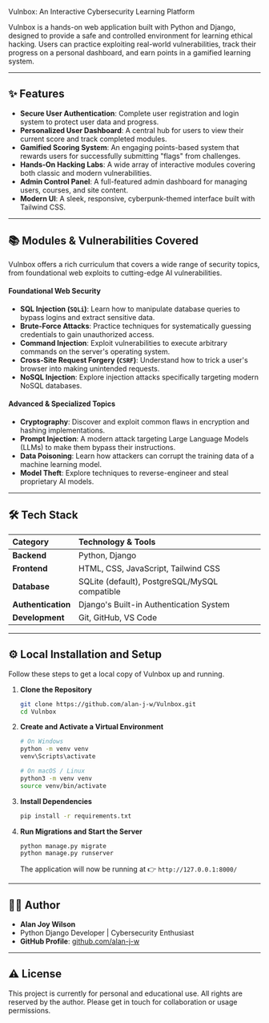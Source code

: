 Vulnbox: An Interactive Cybersecurity Learning Platform

Vulnbox is a hands-on web application built with Python and Django, designed to provide a safe and controlled environment for learning ethical hacking. Users can practice exploiting real-world vulnerabilities, track their progress on a personal dashboard, and earn points in a gamified learning system.

-----

## ✨ Features

  * **Secure User Authentication**: Complete user registration and login system to protect user data and progress.
  * **Personalized User Dashboard**: A central hub for users to view their current score and track completed modules.
  * **Gamified Scoring System**: An engaging points-based system that rewards users for successfully submitting "flags" from challenges.
  * **Hands-On Hacking Labs**: A wide array of interactive modules covering both classic and modern vulnerabilities.
  * **Admin Control Panel**: A full-featured admin dashboard for managing users, courses, and site content.
  * **Modern UI**: A sleek, responsive, cyberpunk-themed interface built with Tailwind CSS.

-----

## 📚 Modules & Vulnerabilities Covered

Vulnbox offers a rich curriculum that covers a wide range of security topics, from foundational web exploits to cutting-edge AI vulnerabilities.

#### Foundational Web Security

  * **SQL Injection (`SQLi`)**: Learn how to manipulate database queries to bypass logins and extract sensitive data.
  * **Brute-Force Attacks**: Practice techniques for systematically guessing credentials to gain unauthorized access.
  * **Command Injection**: Exploit vulnerabilities to execute arbitrary commands on the server's operating system.
  * **Cross-Site Request Forgery (`CSRF`)**: Understand how to trick a user's browser into making unintended requests.
  * **NoSQL Injection**: Explore injection attacks specifically targeting modern NoSQL databases.

#### Advanced & Specialized Topics

  * **Cryptography**: Discover and exploit common flaws in encryption and hashing implementations.
  * **Prompt Injection**: A modern attack targeting Large Language Models (LLMs) to make them bypass their instructions.
  * **Data Poisoning**: Learn how attackers can corrupt the training data of a machine learning model.
  * **Model Theft**: Explore techniques to reverse-engineer and steal proprietary AI models.

-----

## 🛠️ Tech Stack

| Category | Technology & Tools |
| :--- | :--- |
| **Backend** | Python, Django |
| **Frontend**| HTML, CSS, JavaScript, Tailwind CSS |
| **Database**| SQLite (default), PostgreSQL/MySQL compatible |
| **Authentication**| Django's Built-in Authentication System |
| **Development**| Git, GitHub, VS Code |

-----

## ⚙️ Local Installation and Setup

Follow these steps to get a local copy of Vulnbox up and running.

1.  **Clone the Repository**

    ```bash
    git clone https://github.com/alan-j-w/Vulnbox.git
    cd Vulnbox
    ```

2.  **Create and Activate a Virtual Environment**

    ```bash
    # On Windows
    python -m venv venv
    venv\Scripts\activate

    # On macOS / Linux
    python3 -m venv venv
    source venv/bin/activate
    ```

3.  **Install Dependencies**

    ```bash
    pip install -r requirements.txt
    ```

4.  **Run Migrations and Start the Server**

    ```bash
    python manage.py migrate
    python manage.py runserver
    ```

    The application will now be running at 👉 `http://127.0.0.1:8000/`

-----

## 👨‍💻 Author

  * **Alan Joy Wilson**
  * Python Django Developer | Cybersecurity Enthusiast
  * **GitHub Profile**: [github.com/alan-j-w](https://www.google.com/search?q=https://github.com/alan-j-w)

-----

## ⚠️ License

This project is currently for personal and educational use. All rights are reserved by the author. Please get in touch for collaboration or usage permissions.
